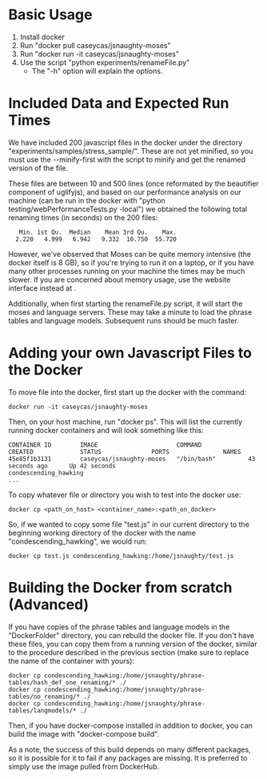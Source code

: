# Basic Usage
1) Install docker
2) Run "docker pull caseycas/jsnaughty-moses"
3) Run "docker run -it caseycas/jsnaughty-moses"
4) Use the script "python experiments/renameFile.py"
	- The "-h" option will explain the options.

# Included Data and Expected Run Times
We have included 200 javascript files in the docker under the directory
"experiments/samples/stress_sample/".  These are not yet minified, so you must
use the --minify-first with the script to minify and get the renamed version of
the file.

These files are between 10 and 500 lines (once reformated by the beautifier 
component of uglifyjs), and based on our performance analysis on our machine
(can be run in the docker with "python testing/webPerformanceTests.py -local")
we obtained the following total renaming times (in seconds) on the 200 files:

```
   Min. 1st Qu.  Median    Mean 3rd Qu.    Max. 
  2.220   4.999   6.942   9.332  10.750  55.720 
```

However, we've observed that Moses can be quite memory intensive (the docker 
itself is 8 GB), so if you're trying to run it on a laptop, or if you have many
other processes running on your machine the times may be much slower.
If you are concerned about memory usage, use the website interface instead at 
<URL NOT YET AVAILABLE>.

Additionally, when first starting the renameFile.py script, it will start the
moses and language servers.  These may take a minute to load the phrase tables
and language models.  Subsequent runs should be much faster.

# Adding your own Javascript Files to the Docker

To move file into the docker, first start up the docker with the command:

`
docker run -it caseycas/jsnaughty-moses
`

Then, on your host machine, run "docker ps".  This will list the currently
running docker containers and will look something like this:

```
CONTAINER ID        IMAGE                      COMMAND             CREATED             STATUS              PORTS               NAMES
45e85f1b3131        caseycas/jsnaughty-moses   "/bin/bash"         43 seconds ago      Up 42 seconds                           condescending_hawking
...
```

To copy whatever file or directory you wish to test into the docker use:

```
docker cp <path_on_host> <container_name>:<path_on_docker>
```

So, if we wanted to copy some file "test.js" in our current directory to the
beginning working directory of the docker with the name "condescending_hawking",
we would run:

```
docker cp test.js condescending_hawking:/home/jsnaughty/test.js
```

# Building the Docker from scratch (Advanced)
If you have copies of the phrase tables and language models in the 
"DockerFolder" directory, you can rebuild the docker file.  If you don't have
these files, you can copy them from a running version of the docker, similar to
the procedure described in the previous section (make sure to replace the name
of the container with yours):

```
docker cp condescending_hawking:/home/jsnaughty/phrase-tables/hash_def_one_renaming/* ./
docker cp condescending_hawking:/home/jsnaughty/phrase-tables/no_renaming/* ./
docker cp condescending_hawking:/home/jsnaughty/phrase-tables/langmodels/* ./
```

Then, if you have docker-compose installed in addition to docker, you can build
the image with "docker-compose build".

As a note, the success of this build depends on many different packages, so it
is possible for it to fail if any packages are missing.  It is preferred to 
simply use the image pulled from DockerHub.